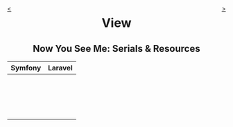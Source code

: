 <div style="float: right;">

[>](./view-2.md)

</div>
<div style="float: left;">

[<](./view-0.md)

</div>

<center>

View
====

Now You See Me: Serials & Resources
-----------------------------------

</center>

Symfony | Laravel
:---:|:---:
&nbsp; |
&nbsp; |
&nbsp; |
&nbsp; |
